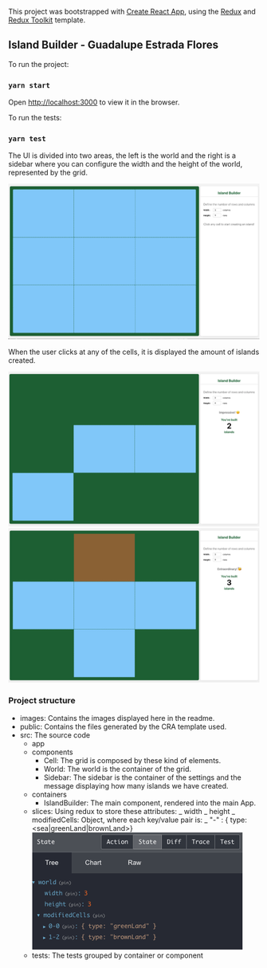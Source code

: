 This project was bootstrapped with [Create React App](https://github.com/facebook/create-react-app), using the [Redux](https://redux.js.org/) and [Redux Toolkit](https://redux-toolkit.js.org/) template.

## Island Builder - Guadalupe Estrada Flores

To run the project:

### `yarn start`

Open [http://localhost:3000](http://localhost:3000) to view it in the browser.

To run the tests:

### `yarn test`

The UI is divided into two areas, the left is the world and the right is a sidebar where you can configure the width and the height of the world, represented by the grid.

![alt text](images/islandBuilder00.png?raw=true)

When the user clicks at any of the cells, it is displayed the amount of islands created.

![alt text](images/islandBuilder01.png?raw=true)
![alt text](images/islandBuilder02.png?raw=true)

### Project structure

- images: Contains the images displayed here in the readme.
- public: Contains the files generated by the CRA template used.
- src: The source code
  - app
  - components
    - Cell: The grid is composed by these kind of elements.
    - World: The world is the container of the grid.
    - Sidebar: The sidebar is the container of the settings and the message displaying how many islands we have created.
  - containers
    - IslandBuilder: The main component, rendered into the main App.
  - slices: Using redux to store these attributes:
    _ width
    _ height
    _ modifiedCells: Object, where each key/value pair is:
    _ "<x>-<y>" : { type: <sea|greenLand|brownLand>}
    ![alt text](images/store.png?raw=true)
  - tests: The tests grouped by container or component
